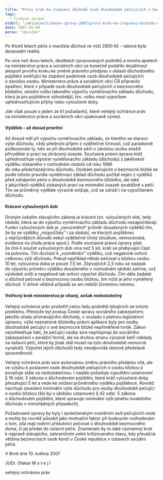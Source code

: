 ```yaml
---
title: "První krok ke zlepšení důchodů osob dlouhodobě pečujících o bezmocného blízkého"
tags:
  - Tisková zpráva
oldUrl: "/aktualne/tiskove-zpravy-2007/prvni-krok-ke-zlepseni-duchodu-osob-dlouhodobe-pecujicich-o-bezmocneho-blizkeho"
date: 2007-05-09
perex: "<p></p>"
---
```


<!-- imported from the old website -->

<p>Po třiceti letech péče o manžela důchod ve výši 2800 Kč &ndash; taková byla dosavadní realita. </p><p>Po více než dvou letech, desítkách zpracovaných podnětů a mnoha apelech na ministerstvo práce a sociálních věcí se konečně podařilo dosáhnout alespoň prvního kroku ke změně právního předpisu v oblasti důchodového pojištění směřující ke zlepšení podmínek osob dlouhodobě pečujících o závislou osobu. Ministerstvo práce a sociálních věcí ČR připravilo opatření, které v případě osob dlouhodobě pečujících o bezmocného blízkého, umožní volbu takového výpočtu vyměřovacího základu důchodu, který je pro pojištěnce výhodnější, tzn. volbu mezi výpočtem upřednostňujícím příjmy nebo vyloučené doby. </p><p>Jde však pouze o jeden ze tří požadavků, které veřejný ochránce práv na ministerstvo práce a sociálních věcí opakovaně vznesl.</p><h4>Výdělek – až dosud prioritní</h4><p>Až dosud měl při výpočtu vyměřovacího základu, ze kterého se stanoví výše důchodu, vždy přednost příjem z výdělečné činnosti, což paradoxně poškozovalo ty, kdo se při dlouhodobé péči o závislou osobu snažili přivydělat si prací na zkrácený úvazek. Současná právní úprava totiž upřednostňuje výpočet vyměřovacího základu (důchodu) z jakéhokoli výdělku získaného v rozhodném období od roku 1986 do roku předcházejícímu důchodu. Osobám pečujícím o bezmocné blízké se podle tohoto pravidla vyměřovací základ důchodu počítal nejen z výdělků před zahájením péče o dlouhodobě bezmocného blízkého, ale také z jakýchkoli výdělků získaných prací na minimální úvazek souběžně s péčí. Tím se průměrný výdělek výrazně snižuje, což se odráží i na vypočítaném důchodu. </p><h4>Krácení vyloučených dob</h4><p>Druhým úskalím stávajícího zákona je krácení tzv. vyloučených dob, tedy období, která se do výpočtu vyměřovacího základu důchodu nezapočítávají. Funkcí vyloučených dob je „nerozmělnit“ průměr dosažených výdělků tím, že by se výdělky „rozpočítaly“ i za období, ve kterých pojištěnec z nejrůznějších důvodů nebyl výdělečně činný (studium, nemocenská, evidence na úřadu práce apod.). Podle současné právní úpravy platí, že činí-li součet vyloučených dob více než 5 let, krátí se přebývající část na polovinu. Tím dochází k „rozmělnění“ výdělku, což negativně ovlivní celkovou výši důchodu. Pokud například někdo pečoval o blízkou osobu 10 let, vyloučená doba je pouze 7,5 let. Zbývajících 2,5 roku se naopak do výpočtu průměru výdělku dosaženého v rozhodném období zahrne, což výsledek sníží a negativně tak ovlivní výpočet důchodu. Čím déle žadatel o důchod pečoval o bezmocnou osobu blízkou, tím nižší je jeho vyměřený důchod. V drtivé většině případů se ani neblíží životnímu minimu.</p><h4>Vstřícný krok ministerstva je vítaný, avšak nedostatečný</h4><p>Veřejný ochránce práv prošetřil celou řadu podnětů týkajících se tohoto problému. Přestože byl postup České správy sociálního zabezpečení, jakožto úřadu přiznávajícího důchody, v souladu s platnou legislativní úpravou, výše naznačené důsledky právní aplikace byly pro osoby dlouhodobě pečující o své bezmocné blízké nepřiměřeně tvrdé. Zákon nezohledňuje fakt, že pečující osoby sice nepřispívají do sociálního zabezpečení v peněžní formě, ale na druhou stranu výrazně šetří náklady na ústavní péči, které by jinak stát musel na tyto dlouhodobě nemocné vynaložit. Výpočet jejich důchodů tedy neodpovídá obecné představě spravedlnosti.</p><p>Veřejný ochránce práv sice avizovanou změnu právního předpisu vítá, ale ve vztahu k postavení osob dlouhodobě pečujících o osobu blízkou ji považuje stále za nedostatečnou. I nadále požaduje vypuštění ustanovení § 16 odst. 5 zákona o důchodovém pojištění, které krátí vyloučené doby přesahující 5 let a vede ke snížení průměrného výdělku pojištěnce. Rovněž navrhuje zavedení minimální výše důchodu pro osoby dlouhodobě pečující o osobu blízkou (šlo by o obdobu ustanovení § 42 odst. 5 zákona o důchodovém pojištění, které upravuje minimální výši plného invalidního důchodu v mimořádných případech). </p><p>Požadované úpravy by byly i společenským oceněním úsilí pečujících osob a mohly by rovněž působit jako motivační faktor při budoucím rozhodování o tom, zda mají rodinní příslušníci pečovat o dlouhodobě bezmocného doma, či jej předat do ústavní péče. Znamenalo by to také významný krok k nápravě stávajícího, zahraničním velmi kritizovaného stavu, kdy převážná většina bezmocných osob končí v České republice v ústavech sociální péče. </p><p>V Brně dne 10. května 2007</p><p>JUDr. Otakar M o t e j l</p><p>veřejný ochránce práv</p>
